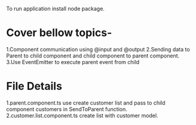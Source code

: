 To run application install node package.

Cover bellow topics-
====================
1.Component communication using @input and @output
2.Sending data to Parent to child component and child component to parent component.
3.Use EventEmitter to execute parent event from child

File Details
=============
1.parent.component.ts use create customer list and pass to child component customers in SendToParent function.
2.customer.list.component.ts create list with customer model.
